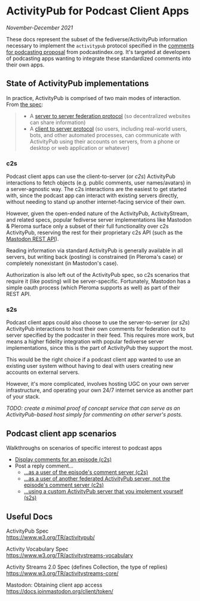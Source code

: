 # ActivityPub for Podcast Client Apps
_November-December 2021_

These docs represent the subset of the fediverse/ActivityPub information necessary to 
implement the `activitypub` protocol specified in the [comments for podcasting proposal](https://github.com/Podcastindex-org/podcast-namespace/blob/main/proposal-docs/social/social.md) from podcastindex.org.  It's targeted at developers of podcasting apps wanting to integrate these
standardized comments into their own apps.

## State of ActivityPub implementations
In practice, ActivityPub is comprised of two main modes of interaction.  From [the spec](https://www.w3.org/TR/activitypub/):
> * A [server to server federation protocol](https://www.w3.org/TR/activitypub/#server-to-server-interactions) (so decentralized websites can share information)
> * A [client to server protocol](https://www.w3.org/TR/activitypub/#client-to-server-interactions) (so users, including real-world users, bots, and other automated processes, can communicate with ActivityPub using their accounts on servers, from a phone or desktop or web application or whatever)

### c2s
Podcast client apps can use the client-to-server (or _c2s_) ActivityPub interactions to fetch objects (e.g. public comments, user names/avatars) in a server-agnostic way. The c2s interactions are
the easiest to get started with, since the podcast app can interact with existing servers directly,
without needing to stand up another internet-facing service of their own.

However, given the open-ended nature of the ActivityPub, ActivityStream, and related specs, popular fediverse server implementations like Mastodon & Pleroma surface only a subset of their full functionality over c2s ActivityPub, reserving the rest for their proprietary c2s API (such as the [Mastodon REST API](https://docs.joinmastodon.org/api/)).

Reading information via standard ActivityPub is generally available in all servers, but writing back (posting) is constrained (in Pleroma's case) or completely nonexistant (in Mastodon's case).

Authorization is also left out of the ActivityPub spec, so c2s scenarios that require it (like posting) will be server-specific.  Fortunately, Mastodon has a simple oauth process (which Pleroma supports as well) as part of their REST API.

### s2s

Podcast client apps could also choose to use the server-to-server (or _s2s_) ActivityPub interactions to host their
own comments for federation out to server specified by the podcaster in their feed.  This requires
more work, but means a higher fidelity integration with popular fediverse server implementations, since this is the part of ActivityPub they support the most.

This would be the right choice if a podcast client app wanted to use an existing user system without having to deal with users creating new accounts on external servers.

However, it's more complicated, involves hosting UGC on your own server infrastructure, and operating your own 24/7 internet service as another part of your stack.

_TODO: create a minimal proof of concept service that can serve as an ActivityPub-based host simply for commenting on other server's posts._

## Podcast client app scenarios
Walkthroughs on scenarios of specific interest to podcast apps
* [Display comments for an episode (c2s)](display-comments.md)
* Post a reply comment...
  * [...as a user of the episode's comment server (c2s)](post-comment.md)
  * [...as a user of another federated ActivityPub server, not the episode's comment server (c2s)](post-comment-federated.md)
  * [...using a custom ActivityPub server that you implement yourself (s2s)](post-comment-custom.md)

## Useful Docs
ActivityPub Spec<br>
https://www.w3.org/TR/activitypub/

Activity Vocabulary Spec<br>
https://www.w3.org/TR/activitystreams-vocabulary

Activity Streams 2.0 Spec (defines Collection, the type of replies)<br>
https://www.w3.org/TR/activitystreams-core/

Mastodon: Obtaining client app access<br>
https://docs.joinmastodon.org/client/token/